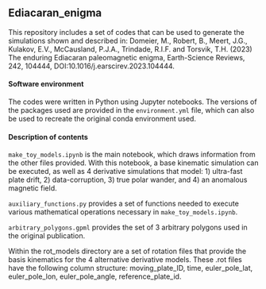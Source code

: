 ## Ediacaran_enigma
This repository includes a set of codes that can be used to generate the simulations shown and described in:
Domeier, M., Robert, B., Meert, J.G., Kulakov, E.V., McCausland, P.J.A., Trindade, R.I.F. and Torsvik, T.H. (2023) The enduring Ediacaran paleomagnetic enigma, Earth-Science Reviews, 242, 104444, DOI:10.1016/j.earscirev.2023.104444.

#### Software environment
The codes were written in Python using Jupyter notebooks. The versions of the packages used are provided in the `environment.yml` file, which can also be used to recreate the original conda environment used.

#### Description of contents

`make_toy_models.ipynb` is the main notebook, which draws information from the other files provided. With this notebook, a base kinematic simulation can be executed, as well as 4 derivative simulations that model: 1) ultra-fast plate drift, 2) data-corruption, 3) true polar wander, and 4) an anomalous magnetic field.

`auxiliary_functions.py` provides a set of functions needed to execute various mathematical operations necessary in `make_toy_models.ipynb`.

`arbitrary_polygons.gpml` provides the set of 3 arbitrary polygons used in the original publication.

Within the rot_models directory are a set of rotation files that provide the basis kinematics for the 4 alternative derivative models. These .rot files have the following column structure: moving_plate_ID, time, euler_pole_lat, euler_pole_lon, euler_pole_angle, reference_plate_id.